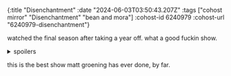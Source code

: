 {:title "Disenchantment"
 :date "2024-06-03T03:50:43.207Z"
 :tags ["cohost mirror" "Disenchantment" "bean and mora"]
 :cohost-id 6240979
 :cohost-url "6240979-disenchantment"}

watched the final season after taking a year off. what a good fuckin show.

<details><summary>spoilers</summary>
i am so happy bean and mora ended up together. i shed a tear when mora died, I really thought they'd give the show a poignant ending.

i loved every happy ending, tbh. felt perfectly inline with the show for everyone to live happily ever after.
</details>

this is the best show matt groening has ever done, by far.